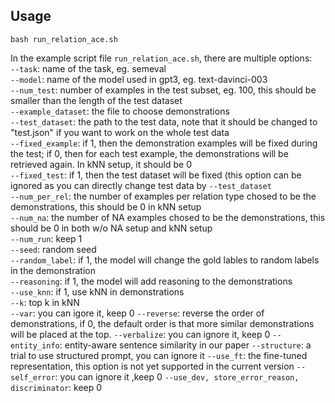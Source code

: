 ## Usage  
```   
bash run_relation_ace.sh   
```   
In the example script file `run_relation_ace.sh`, there are multiple options:   
`--task`: name of the task, eg. semeval    
`--model`: name of the model used in gpt3, eg. text-davinci-003   
`--num_test`: number of examples in the test subset, eg. 100, this should be smaller than the length of the test dataset    
`--example_dataset`: the file to choose demonstrations   
`--test_dataset`: the path to the test data, note that it should be changed to "test.json" if you want to work on the whole test data   
`--fixed_example`: if 1, then the demonstration examples will be fixed during the test; if 0, then for each test example, the demonstrations will be retrieved again. In kNN setup, it should be 0   
`--fixed_test`: if 1, then the test dataset will be fixed (this option can be ignored as you can directly change test data by `--test_dataset`   
`--num_per_rel`: the number of examples per relation type chosed to be the demonstrations, this should be 0 in kNN setup   
`--num_na`: the number of NA examples chosed to be the demonstrations, this should be 0 in both w/o NA setup and kNN setup   
`--num_run`: keep 1   
`--seed`: random seed   
`--random_label`: if 1, the model will change the gold lables to random labels in the demonstration   
`--reasoning`: if 1, the model will add reasoning to the demonstrations   
`--use_knn`: if 1, use kNN in demonstrations   
`--k`: top k in kNN   
`--var`: you can igore it, keep 0
`--reverse`: reverse the order of demonstrations, if 0, the default order is that more similar demonstrations will be placed at the top.
`--verbalize`: you can ignore it, keep 0
`--entity_info`: entity-aware sentence similarity in our paper
`--structure`: a trial to use structured prompt, you can ignore it
`--use_ft`: the fine-tuned representation, this option is not yet supported in the current version
`--self_error`: you can ignore it ,keep 0
`--use_dev, store_error_reason, discriminator`: keep 0



